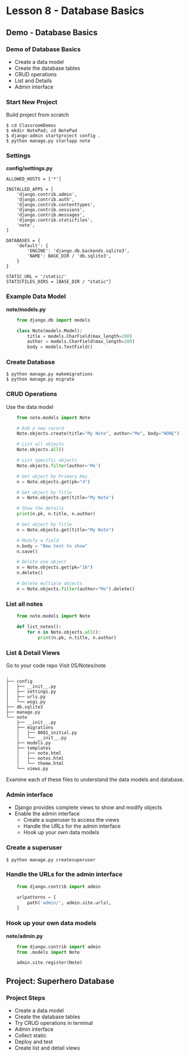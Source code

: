 # Lesson 8 - Database Basics

## Demo - Database Basics


### Demo of Database Basics
* Create a data model
* Create the database tables
* CRUD operations
* List and Details
* Admin interface



### Start New Project
Build project from scratch

    $ cd ClassroomDemos
    $ mkdir NotePad; cd NotePad
    $ django-admin startproject config .
    $ python manage.py startapp note



### Settings

**config/settings.py**

    ALLOWED_HOSTS = ['*']

    INSTALLED_APPS = [
        'django.contrib.admin',
        'django.contrib.auth',
        'django.contrib.contenttypes',
        'django.contrib.sessions',
        'django.contrib.messages',
        'django.contrib.staticfiles',
        'note',
    ]

    DATABASES = {
        'default': {
            'ENGINE': 'django.db.backends.sqlite3',
            'NAME': BASE_DIR / 'db.sqlite3',
        }
    }

    STATIC_URL = '/static/'
    STATICFILES_DIRS = [BASE_DIR / "static"]



### Example Data Model

**note/models.py**

```python
    from django.db import models

    class Note(models.Model):
        title = models.CharField(max_length=200)
        author = models.CharField(max_length=200)
        body = models.TextField()
```


### Create Database

    $ python manage.py makemigrations
    $ python manage.py migrate



### CRUD Operations

Use the data model

```python
    from note.models import Note

    # Add a new record
    Note.objects.create(title="My Note", author="Me", body="NONE")

    # List all objects
    Note.objects.all()

    # List specific objects
    Note.objects.filter(author='Me')

    # Get object by Primary Key
    n = Note.objects.get(pk="4")

    # Get object by Title
    n = Note.objects.get(title="My Note")

    # Show the details
    print(n.pk, n.title, n.author)

    # Get object by Title
    n = Note.objects.get(title="My Note")

    # Modify a field
    n.body = "New text to show"
    n.save()

    # Delete one object
    n = Note.objects.get(pk="16")
    n.delete()

    # Delete multiple objects
    n = Note.objects.filter(author="Me").delete()
```  


### List all notes

```python
    from note.models import Note

    def list_notes():
        for n in Note.objects.all():
            print(n.pk, n.title, n.author)

```  



### List & Detail  Views
Go to your code repo
Visit 05/Notes/note

    .
    ├── config
    │   ├── __init__.py
    │   ├── settings.py
    │   ├── urls.py
    │   └── wsgi.py
    ├── db.sqlite3
    ├── manage.py
    └── note
        ├── __init__.py
        ├── migrations
        │   ├── 0001_initial.py
        │   └── __init__.py
        ├── models.py
        ├── templates
        │   ├── note.html
        │   ├── notes.html
        │   └── theme.html
        └── views.py

Examine each of these files to understand the data models and database.



### Admin interface
* Django provides complete views to show and modify objects
* Enable the admin interface 
    * Create a superuser to access the views
    * Handle the URLs for the admin interface
    * Hook up your own data models


### Create a superuser

    $ python manage.py createsuperuser



### Handle the URLs for the admin interface

```python
    from django.contrib import admin

    urlpatterns = [
        path('admin/', admin.site.urls),
    ]
```



### Hook up your own data models

**note/admin.py**

```python
    from django.contrib import admin
    from .models import Note

    admin.site.register(Note)
```





## Project: Superhero Database

### Project Steps
* Create a data model
* Create the database tables
* Try CRUD operations in terminal
* Admin interface
* Collect static
* Deploy and test
* Create list and detail views



